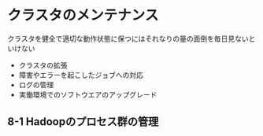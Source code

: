 # クラスタのメンテナンス

クラスタを健全で適切な動作状態に保つにはそれなりの量の面倒を毎日見ないといけない

- クラスタの拡張
- 障害やエラーを起こしたジョブへの対応
- ログの管理
- 実働環境でのソフトウエアのアップグレード

## 8-1 Hadoopのプロセス群の管理
